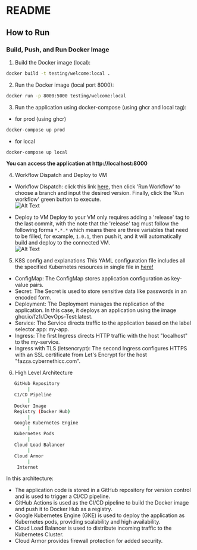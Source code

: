 # README
## How to Run

### Build, Push, and Run Docker Image

1. Build the Docker image (local):

```bash
docker build -t testing/welcome:local .
```
2. Run the Docker image (local port 8000):

```bash
docker run -p 8000:5000 testing/welcome:local
```
3. Run the application using docker-compose (using ghcr and local tag):
- for prod (using ghcr)
```bash
docker-compose up prod
```
- for local
```bash
docker-compose up local
```
**You can access the application at http://localhost:8000**

4. Workflow Dispatch and Deploy to VM
- Workflow Dispatch:
  click this link [here](https://github.com/FZFR/devops-test/actions/workflows/action-workflow-dispatch.yml), then click 'Run Workflow' to choose a branch and input the desired version. Finally, click the 'Run workflow' green button to execute.  
  ![Alt Text](https://media.discordapp.net/attachments/732815516158394418/1150367232631783514/image.png)

- Deploy to VM
  Deploy to your VM only requires adding a 'release' tag to the last commit, with the note that the 'release' tag must follow the following forma `*.*.*` which means there are three variables that need to be filled, for example, `1.0.1`, then push it, and it will automatically build and deploy to the connected VM.  
  ![Alt Text](https://media.discordapp.net/attachments/732815516158394418/1150388484121567282/image.png)


5. K8S config and explanations
This YAML configuration file includes all the specified Kubernetes resources in single file in [here!](./k8s.yaml)  
- ConfigMap:
The ConfigMap stores application configuration as key-value pairs.
- Secret:
The Secret is used to store sensitive data like passwords in an encoded form.
- Deployment:
The Deployment manages the replication of the application. In this case, it deploys an application using the image ghcr.io/fzfr/DevOps-Test:latest.
- Service:
The Service directs traffic to the application based on the label selector app: my-app.
- Ingress:
The first Ingress directs HTTP traffic with the host "localhost" to the my-service.
- Ingress with TLS (letsencrypt):
The second Ingress configures HTTPS with an SSL certificate from Let's Encrypt for the host "fazza.cybernethicc.com".

6.  High Level Architecture

```bash
   GitHub Repository
        |
   CI/CD Pipeline
        |
   Docker Image
   Registry (Docker Hub)
        |
   Google Kubernetes Engine
        |
   Kubernetes Pods
        |
   Cloud Load Balancer
        |
   Cloud Armor
        |
    Internet
```
In this architecture:  
- The application code is stored in a GitHub repository for version control and is used to trigger a CI/CD pipeline.
- GitHub Actions is used as the CI/CD pipeline to build the Docker image and push it to Docker Hub as a registry.
- Google Kubernetes Engine (GKE) is used to deploy the application as Kubernetes pods, providing scalability and high availability.
- Cloud Load Balancer is used to distribute incoming traffic to the Kubernetes Cluster.
- Cloud Armor provides firewall protection for added security.
